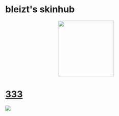 # bleizt's skinhub

<p align="center">
<a href="players/blzt/blzt.md">
   <img src="https://a.ppy.sh/13999216"  
       width="175"
       height="175"></a>
<br>

# [333](https://github.com/agutin727/Catamarca-skins/blob/main/players/bleizt/-%20%20%20%20%20%20%20%20%20%20%20%20%20%20%20%20%20%20%20%E2%9C%B1333.osk)
[![](https://osu.ppy.sh/ss/19222854/0f5a)](https://github.com/agutin727/Catamarca-skins/blob/main/players/bleizt/-%20%20%20%20%20%20%20%20%20%20%20%20%20%20%20%20%20%20%20%E2%9C%B1333.osk)
